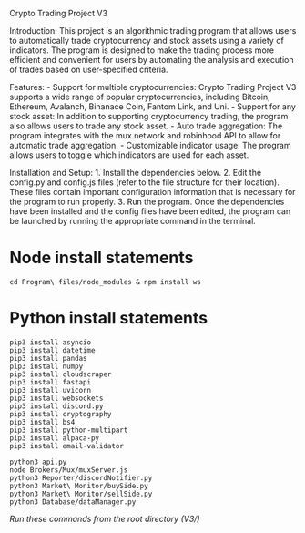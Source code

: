 Crypto Trading Project V3

Introduction:
    This project is an algorithmic trading program that allows users to automatically trade cryptocurrency and stock assets using a variety of indicators. The program is designed to make the trading process more efficient and convenient for users by automating the analysis and execution of trades based on user-specified criteria.

Features:
    - Support for multiple cryptocurrencies: Crypto Trading Project V3 supports a wide range of popular cryptocurrencies, including Bitcoin, Ethereum, Avalanch, Binanace Coin, Fantom Link, and Uni.
    - Support for any stock asset: In addition to supporting cryptocurrency trading, the program also allows users to trade any stock asset.
    - Auto trade aggregation: The program integrates with the mux.network and robinhood API to allow for automatic trade aggregation. 
    - Customizable indicator usage: The program allows users to toggle which indicators are used for each asset. 

Installation and Setup:
    1. Install the  dependencies below.
    2. Edit the config.py and config.js files (refer to the file structure for their location). These files contain important configuration information that is necessary for the program to run properly.
    3. Run the program. Once the dependencies have been installed and the config files have been edited, the program can be launched by running the appropriate command in the terminal.

# Node install statements
```cd Program\ files/node_modules & npm install ws```

# Python install statements
```
pip3 install asyncio
pip3 install datetime
pip3 install pandas
pip3 install numpy
pip3 install cloudscraper
pip3 install fastapi
pip3 install uvicorn
pip3 install websockets
pip3 install discord.py
pip3 install cryptography
pip3 install bs4
pip3 install python-multipart
pip3 install alpaca-py
pip3 install email-validator

python3 api.py
node Brokers/Mux/muxServer.js
python3 Reporter/discordNotifier.py
python3 Market\ Monitor/buySide.py
python3 Market\ Monitor/sellSide.py
python3 Database/dataManager.py
```
*Run these commands from the root directory (V3/)*
